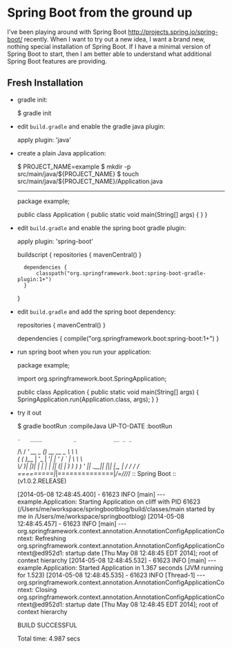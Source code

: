# Spring Boot from the ground up

I've been playing around with Spring Boot <http://projects.spring.io/spring-boot/> recently.  When I want to try out a new idea, I want a brand new, nothing special installation of Spring Boot.  If I have a minimal version of Spring Boot to start, then I am better able to understand what additional Spring Boot features are providing.

## Fresh Installation

- gradle init:

	$ gradle init

- edit `build.gradle` and enable the gradle java plugin:

	apply plugin: 'java'

- create a plain Java application:

	$ PROJECT_NAME=example
	$ mkdir -p src/main/java/${PROJECT_NAME}
	$ touch src/main/java/${PROJECT_NAME}/Application.java

	---

	package example;

	public class Application {
	    public static void main(String[] args) {
	    }
	}

- edit `build.gradle` and enable the spring boot gradle plugin:

	apply plugin: 'spring-boot'

	buildscript {
	    repositories {
	        mavenCentral()
	    }

	    dependencies {
	        classpath("org.springframework.boot:spring-boot-gradle-plugin:1+")
	    }
	}

- edit `build.gradle` and add the spring boot dependency:

	repositories {
	    mavenCentral()
	}

	dependencies {
	    compile("org.springframework.boot:spring-boot:1+")
	}

- run spring boot when you run your application:

	package example;

	import org.springframework.boot.SpringApplication;

	public class Application {
	    public static void main(String[] args) {
	        SpringApplication.run(Application.class, args);
	    }
	}

- try it out

	$ gradle bootRun
	:compileJava UP-TO-DATE
	:bootRun

	  .   ____          _            __ _ _
	 /\\ / ___'_ __ _ _(_)_ __  __ _ \ \ \ \
	( ( )\___ | '_ | '_| | '_ \/ _` | \ \ \ \
	 \\/  ___)| |_)| | | | | || (_| |  ) ) ) )
	  '  |____| .__|_| |_|_| |_\__, | / / / /
	 =========|_|==============|___/=/_/_/_/
	 :: Spring Boot ::        (v1.0.2.RELEASE)

	[2014-05-08 12:48:45.400] - 61623 INFO [main] --- example.Application: Starting Application on cliff with PID 61623 (/Users/me/workspace/springbootblog/build/classes/main started by me in /Users/me/workspace/springbootblog)
	[2014-05-08 12:48:45.457] - 61623 INFO [main] --- org.springframework.context.annotation.AnnotationConfigApplicationContext: Refreshing org.springframework.context.annotation.AnnotationConfigApplicationContext@ed952d1: startup date [Thu May 08 12:48:45 EDT 2014]; root of context hierarchy
	[2014-05-08 12:48:45.532] - 61623 INFO [main] --- example.Application: Started Application in 1.367 seconds (JVM running for 1.523)
	[2014-05-08 12:48:45.535] - 61623 INFO [Thread-1] --- org.springframework.context.annotation.AnnotationConfigApplicationContext: Closing org.springframework.context.annotation.AnnotationConfigApplicationContext@ed952d1: startup date [Thu May 08 12:48:45 EDT 2014]; root of context hierarchy

	BUILD SUCCESSFUL

	Total time: 4.987 secs
